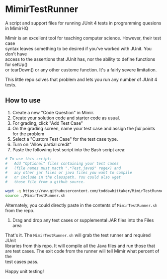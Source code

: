 # MimirTestRunner
A script and support files for running JUnit 4 tests in programming quesions in MimirHQ

Mimir is an excellent tool for teaching computer science. However, their test case  
syntax leaves something to be desired if you've worked with JUnit. You don't have  
access to the assertions that JUnit has, nor the ability to define functions for setUp()  
or tearDown() or any other custome function. It's a fairly severe limitation.  

This little repo solves that problem and lets you run any number of JUnit 4 tests.

## How to use
1. Create a new "Code Question" in Mimir.
1. Create your solution code and starter code as usual.
1. For grading, click "Add Test Case"
1. On the grading screen, name your test case and assign the *full* points
for the problem
1. Select a "Custom Test Case" for the test case type.
1. Turn on "Allow partial credit"
1. Paste the following test script into the Bash script area:  
  ```bash
  # To use this script:
  #   Add "Optional" files containing your test cases
  #   (file names must macth ".*Test.java$" regex) and
  #   any other jar files or java files you want to compile
  #   or include in the classpath. You could also wget
  #   those file from a github source.
  
  wget -q https://raw.githubusercontent.com/toddawhittaker/MimirTestRunner/master/MimirTestRunner.sh
  source ./MimirTestRunner.sh
  ```  
  
  Alternately, you could directly paste in the contents of `MimirTestRunner.sh` from the repo.
1. Drag and drop any test cases or supplemental JAR files into the Files area

That's it. The `MimirTestRunner.sh` will grab the test runner and required JUnit  
libraries from this repo. It will compile all the Java files and run those that  
are test cases. The exit code from the runner will tell Mimir what percent of the  
test cases pass.

Happy unit testing!